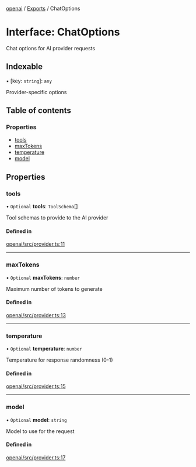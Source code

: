 <!-- 
 ⚠️  AUTO-GENERATED FILE - DO NOT EDIT MANUALLY
 This file is automatically generated by scripts/docs-generator.js
 To make changes, edit the source TypeScript files or update the generator script
-->

[openai](../../) / [Exports](../modules) / ChatOptions

# Interface: ChatOptions

Chat options for AI provider requests

## Indexable

▪ [key: `string`]: `any`

Provider-specific options

## Table of contents

### Properties

- [tools](ChatOptions#tools)
- [maxTokens](ChatOptions#maxtokens)
- [temperature](ChatOptions#temperature)
- [model](ChatOptions#model)

## Properties

### tools

• `Optional` **tools**: `ToolSchema`[]

Tool schemas to provide to the AI provider

#### Defined in

[openai/src/provider.ts:11](https://github.com/woojubb/robota/blob/411e4a15f65b96ceeb9a966ecfd26b5a6b3b568b/packages/openai/src/provider.ts#L11)

___

### maxTokens

• `Optional` **maxTokens**: `number`

Maximum number of tokens to generate

#### Defined in

[openai/src/provider.ts:13](https://github.com/woojubb/robota/blob/411e4a15f65b96ceeb9a966ecfd26b5a6b3b568b/packages/openai/src/provider.ts#L13)

___

### temperature

• `Optional` **temperature**: `number`

Temperature for response randomness (0-1)

#### Defined in

[openai/src/provider.ts:15](https://github.com/woojubb/robota/blob/411e4a15f65b96ceeb9a966ecfd26b5a6b3b568b/packages/openai/src/provider.ts#L15)

___

### model

• `Optional` **model**: `string`

Model to use for the request

#### Defined in

[openai/src/provider.ts:17](https://github.com/woojubb/robota/blob/411e4a15f65b96ceeb9a966ecfd26b5a6b3b568b/packages/openai/src/provider.ts#L17)
